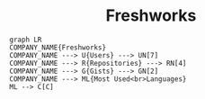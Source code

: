 <h1 align="center">Freshworks</h1>

```mermaid
graph LR
COMPANY_NAME{Freshworks}
COMPANY_NAME ---> U{Users} ---> UN[7]
COMPANY_NAME ---> R{Repositories} ---> RN[4]
COMPANY_NAME ---> G{Gists} ---> GN[2]
COMPANY_NAME ---> ML{Most Used<br>Languages}
ML --> C[C]
```
